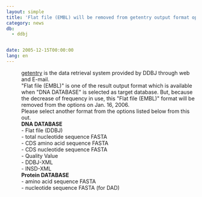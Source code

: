 ```yaml
---
layout: simple
title: 'Flat file (EMBL) will be removed from getentry output format options'
category: news
db:
  - ddbj


date: 2005-12-15T00:00:00
lang: en
---
```


<html>
<dd><a href="http://getentry.ddbj.nig.ac.jp/top-e.html">getentry</a> is the data retrieval system provided by DDBJ through web and E-mail.
<dd>"Flat file (EMBL)" is one of the result output format which is available when "DNA DATABASE" is selected as target database. But, because the decrease of frequency in use, this "Flat file (EMBL)" format will be removed from the options on Jan. 16, 2006.
<dd>Please select another format from the options listed below from this out.
<dd><b>DNA DATABASE</b><br>
<dd>- Flat file (DDBJ)<br>
<dd>- total nucleotide sequence FASTA<br>
<dd>- CDS amino acid sequence FASTA<br>
<dd>- CDS nucleotide sequence FASTA<br>
<dd>- Quality Value<br>
<dd>- DDBJ-XML<br>
<dd>- INSD-XML<br>
<dd><b>Protein DATABASE</b><br>
<dd>- amino acid sequence FASTA<br>
<dd>- nucleotide sequence FASTA (for DAD)</dd>
</dd>
</dd>
</dd>
</dd>
</dd>
</dd>
</dd>
</dd>
</dd>
</dd>
</dd>
</dd>
</dd>
</html>
